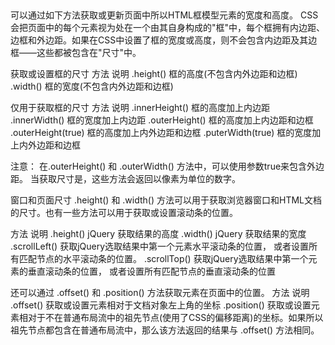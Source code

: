 ##
可以通过如下方法获取或更新页面中所以HTML框模型元素的宽度和高度。
CSS会把页面中的每个元素视为处在一个由其自身构成的"框"中，每个框拥有内边距、边框和外边距。如果在CSS中设置了框的宽度或高度，则不会包含内边距及其边框——这些都被包含在"尺寸"中。

获取或设置框的尺寸
方法          说明
.height()     框的高度(不包含内外边距和边框)
.width()      框的宽度(不包含内外边距和边框)

仅用于获取框的尺寸
方法               说明
.innerHeight()     框的高度加上内边距
.innerWidth()      框的宽度加上内边距
.outerHeight()     框的高度加上内边距和边框
.outerHeight(true) 框的高度加上内外边距和边框
.puterWidth(true)  框的宽度加上内外边距和边框

注意：
在.outerHeight() 和 .outerWidth() 方法中，可以使用参数true来包含外边距。
当获取尺寸是，这些方法会返回以像素为单位的数字。


窗口和页面尺寸
.height() 和 .width() 方法可以用于获取浏览器窗口和HTML文档的尺寸。也有一些方法可以用于获取或设置滚动条的位置。

方法              说明
.height()         jQuery 获取结果的高度
.width()          jQuery 获取结果的宽度
.scrollLeft()     获取jQuery选取结果中第一个元素水平滚动条的位置，
                  或者设置所有匹配节点的水平滚动条的位置。
.scrollTop()      获取jQuery选取结果中第一个元素的垂直滚动条的位置，
                  或者设置所有匹配节点的垂直滚动条的位置

还可以通过 .offset() 和 .position() 方法获取元素在页面中的位置。
方法              说明
.offset()         获取或设置元素相对于文档对象左上角的坐标
.position()       获取或设置元素相对于不在普通布局流中的祖先节点(使用了CSS的偏移距离)的坐标。如果所以祖先节点都包含在普通布局流中，那么该方法返回的结果与 .offset() 方法相同。
